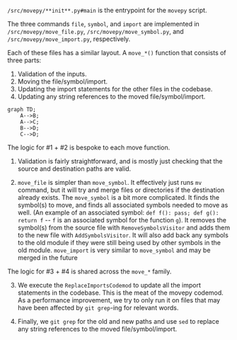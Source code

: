 `/src/movepy/**init**.py#main` is the entrypoint for the `movepy` script.

The three commands `file`, `symbol`, and `import` are implemented in `/src/movepy/move_file.py`, `/src/movepy/move_symbol.py`, and `/src/movepy/move_import.py`, respectively.

Each of these files has a similar layout. A `move_*()` function that consists of three parts:

1. Validation of the inputs.
2. Moving the file/symbol/import.
3. Updating the import statements for the other files in the codebase.
4. Updating any string references to the moved file/symbol/import.

```mermaid
graph TD;
    A-->B;
    A-->C;
    B-->D;
    C-->D;
```

The logic for #1 + #2 is bespoke to each move function.

1. Validation is fairly straightforward, and is mostly just checking that the source and destination paths are valid.

2. `move_file` is simpler than `move_symbol`. It effectively just runs `mv` command, but it will try and merge files or directories if the destination already exists. The `move_symbol` is a bit more complicated. It finds the symbol(s) to move, and finds all associated symbols needed to move as well. (An example of an associated symbol: `def f(): pass; def g(): return f` -- `f` is an associated symbol for the function `g`). It removes the symbol(s) from the source file with `RemoveSymbolsVisitor` and adds them to the new file with `AddSymbolsVisitor`. It will also add back any symbols to the old module if they were still being used by other symbols in the old module. `move_import` is very similar to `move_symbol` and may be merged in the future

The logic for #3 + #4 is shared across the `move_*` family.

3. We execute the `ReplaceImportsCodemod` to update all the import statements in the codebase. This is the meat of the movepy codemod. As a performance improvement, we try to only run it on files that may have been affected by `git grep`-ing for relevant words.

4. Finally, we `git grep` for the old and new paths and use `sed` to replace any string references to the moved file/symbol/import.

